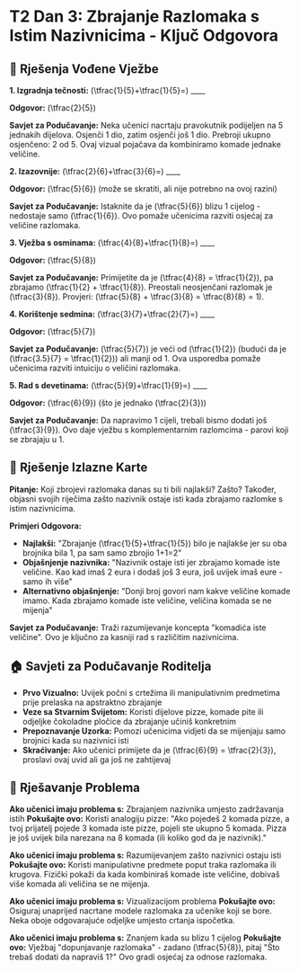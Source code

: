 # T2 Dan 3: Zbrajanje Razlomaka s Istim Nazivnicima - Ključ Odgovora

## 📝 Rješenja Vođene Vježbe

**1. Izgradnja tečnosti:**
\(\tfrac{1}{5}+\tfrac{1}{5}=\) ____

**Odgovor:** \(\tfrac{2}{5}\)

**Savjet za Podučavanje:** Neka učenici nacrtaju pravokutnik podijeljen na 5 jednakih dijelova. Osjenči 1 dio, zatim osjenči još 1 dio. Prebroji ukupno osjenčeno: 2 od 5. Ovaj vizual pojačava da kombiniramo komade jednake veličine.

**2. Izazovnije:**
\(\tfrac{2}{6}+\tfrac{3}{6}=\) ____

**Odgovor:** \(\tfrac{5}{6}\) (može se skratiti, ali nije potrebno na ovoj razini)

**Savjet za Podučavanje:** Istaknite da je \(\tfrac{5}{6}\) blizu 1 cijelog - nedostaje samo \(\tfrac{1}{6}\). Ovo pomaže učenicima razviti osjećaj za veličine razlomaka.

**3. Vježba s osminama:**
\(\tfrac{4}{8}+\tfrac{1}{8}=\) ____

**Odgovor:** \(\tfrac{5}{8}\)

**Savjet za Podučavanje:** Primijetite da je \(\tfrac{4}{8} = \tfrac{1}{2}\), pa zbrajamo \(\tfrac{1}{2} + \tfrac{1}{8}\). Preostali neosjenčani razlomak je \(\tfrac{3}{8}\). Provjeri: \(\tfrac{5}{8} + \tfrac{3}{8} = \tfrac{8}{8} = 1\).

**4. Korištenje sedmina:**
\(\tfrac{3}{7}+\tfrac{2}{7}=\) ____

**Odgovor:** \(\tfrac{5}{7}\)

**Savjet za Podučavanje:** \(\tfrac{5}{7}\) je veći od \(\tfrac{1}{2}\) (budući da je \(\tfrac{3.5}{7} = \tfrac{1}{2}\)) ali manji od 1. Ova usporedba pomaže učenicima razviti intuiciju o veličini razlomaka.

**5. Rad s devetinama:**
\(\tfrac{5}{9}+\tfrac{1}{9}=\) ____

**Odgovor:** \(\tfrac{6}{9}\) (što je jednako \(\tfrac{2}{3}\))

**Savjet za Podučavanje:** Da napravimo 1 cijeli, trebali bismo dodati još \(\tfrac{3}{9}\). Ovo daje vježbu s komplementarnim razlomcima - parovi koji se zbrajaju u 1.

## 🎯 Rješenje Izlazne Karte

**Pitanje:** Koji zbrojevi razlomaka danas su ti bili najlakši? Zašto? Također, objasni svojih riječima zašto nazivnik ostaje isti kada zbrajamo razlomke s istim nazivnicima.

**Primjeri Odgovora:**
- **Najlakši:** "Zbrajanje \(\tfrac{1}{5}+\tfrac{1}{5}\) bilo je najlakše jer su oba brojnika bila 1, pa sam samo zbrojio 1+1=2"
- **Objašnjenje nazivnika:** "Nazivnik ostaje isti jer zbrajamo komade iste veličine. Kao kad imaš 2 eura i dodaš još 3 eura, još uvijek imaš eure - samo ih više"
- **Alternativno objašnjenje:** "Donji broj govori nam kakve veličine komade imamo. Kada zbrajamo komade iste veličine, veličina komada se ne mijenja"

**Savjet za Podučavanje:** Traži razumijevanje koncepta "komadića iste veličine". Ovo je ključno za kasniji rad s različitim nazivnicima.

## 🏠 Savjeti za Podučavanje Roditelja

- **Prvo Vizualno:** Uvijek počni s crtežima ili manipulativnim predmetima prije prelaska na apstraktno zbrajanje
- **Veze sa Stvarnim Svijetom:** Koristi dijelove pizze, komade pite ili odjeljke čokoladne pločice da zbrajanje učiniš konkretnim
- **Prepoznavanje Uzorka:** Pomozi učenicima vidjeti da se mijenjaju samo brojnici kada su nazivnici isti
- **Skraćivanje:** Ako učenici primijete da je \(\tfrac{6}{9} = \tfrac{2}{3}\), proslavi ovaj uvid ali ga još ne zahtijevaj

## 🔧 Rješavanje Problema

**Ako učenici imaju problema s:** Zbrajanjem nazivnika umjesto zadržavanja istih
**Pokušajte ovo:** Koristi analogiju pizze: "Ako pojedeš 2 komada pizze, a tvoj prijatelj pojede 3 komada iste pizze, pojeli ste ukupno 5 komada. Pizza je još uvijek bila narezana na 8 komada (ili koliko god da je nazivnik)."

**Ako učenici imaju problema s:** Razumijevanjem zašto nazivnici ostaju isti
**Pokušajte ovo:** Koristi manipulativne predmete poput traka razlomaka ili krugova. Fizički pokaži da kada kombiniraš komade iste veličine, dobivaš više komada ali veličina se ne mijenja.

**Ako učenici imaju problema s:** Vizualizacijom problema
**Pokušajte ovo:** Osiguraj unaprijed nacrtane modele razlomaka za učenike koji se bore. Neka oboje odgovarajuće odjeljke umjesto crtanja ispočetka.

**Ako učenici imaju problema s:** Znanjem kada su blizu 1 cijelog
**Pokušajte ovo:** Vježbaj "dopunjavanje razlomaka" - zadano \(\tfrac{5}{8}\), pitaj "Što trebaš dodati da napraviš 1?" Ovo gradi osjećaj za odnose razlomaka.